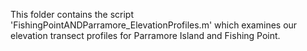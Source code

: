 This folder contains the script 'FishingPointANDParramore_ElevationProfiles.m' which examines our elevation transect profiles for Parramore Island and Fishing Point.
